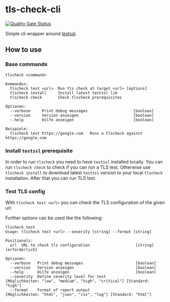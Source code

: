 # tls-check-cli

[![Quality Gate Status](https://sonarcloud.io/api/project_badges/measure?project=floriandorau_tls-check-cli&metric=alert_status)](https://sonarcloud.io/dashboard?id=floriandorau_tls-check-cli)

Simple cli wrapper around [testssl](https://testssl.sh/).

## How to use

### Base commands

```shell-script
tlscheck <command>

Kommandos:
  tlscheck test <url>  Run tls check at target <url> [options]
  tlscheck install     Install latest testssl lib
  tlscheck check       Check tlscheck prerequisites

Optionen:
  --verbose     Print debug messages                    [boolean]
  --version     Version anzeigen                        [boolean]
  --help        Hilfe anzeigen                          [boolean]

Beispiele:
  tlscheck test https://google.com   Runs a tlscheck against https://google.com
```

### Install `testssl` prerequisite

In order to run `tlscheck` you need to have `testssl` installed locally. You can run `tlscheck check` to check if you can run a TLS test. Otherwise use `tlscheck install` to download latest `testssl` version to your local `tlscheck` installation. After that you can run TLS test.

### Test TLS config

With `tlscheck test <url>` you can check the TLS configuration of the given url.

Further options can be used like the following:

```shell-script
tlscheck test
Usage: tlscheck test <url> --severity [string] --format [string]

Positionals:
  url  URL to check tls configuration                    [string] [erforderlich]

Optionen:
  --verbose   Print debug messages                       [boolean]
  --version   Version anzeigen                           [boolean]
  --help      Hilfe anzeigen                             [boolean]
  --severity  Define severity level for test             [Möglichkeiten: "low", "medium", "high", "critical"] [Standard: "high"]
  --format    Format of report output                    [Möglichkeiten: "html", "json", "csv", "log"] [Standard: "html"]
```
